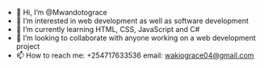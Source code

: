 - 👋 Hi, I’m @Mwandotograce
- 👀 I’m interested in web development as well as software development
- 🌱 I’m currently learning HTML, CSS, JavaScript and C#
- 💞️ I’m looking to collaborate with anyone working on a web development project
- 📫 How to reach me: +254717633536 email: wakiograce04@gmail.com

<!---
Mwandotograce/Mwandotograce is a ✨ special ✨ repository because its `README.md` (this file) appears on your GitHub profile.
You can click the Preview link to take a look at your changes.
--->
